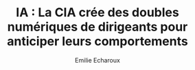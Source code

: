 ---
layout: post
title: "IA : La CIA crée des doubles numériques de dirigeants pour anticiper leurs comportements"
link: https://usbeketrica.com/fr/article/ia-la-cia-cree-des-doubles-numeriques-de-dirigeants-pour-anticiper-leurs-comportements
author: "Emilie Echaroux"
published_date: "24/01/2025"
description: "La CIA a mis au point un chatbot qui permet à ses employés de dialoguer avec des versions virtuelles de présidents et premiers ministres étrangers dans le but de « prédire leurs comportements ». Un nouvel outil qui en dit long sur l’intérêt de l’agence de renseignement américaine pour l’intelligence artificielle…"
language: "fr"
categories: "Liens"
tags: "surveillance ia"
og-tags: "surveillance ia"
permalink: /:categories/:year/:month/:day/:title/
---